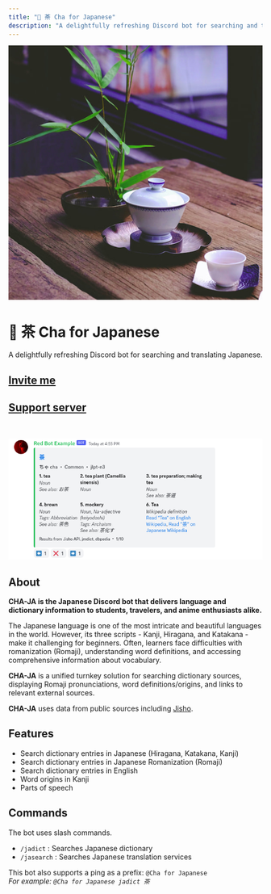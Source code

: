 ```yaml
---
title: "🍵 茶 Cha for Japanese"
description: "A delightfully refreshing Discord bot for searching and translating Japanese."
---
```


<img src="./cha-sq.jpg" alt="Cha Series: A delightfully refreshing Discord bot" class="mb-2 h-24 rounded aspect-square" />

# 🍵 茶 Cha for Japanese

<p class="pt-0 mt-0 text-3xl">A delightfully refreshing Discord bot for searching and translating Japanese.</p>

## [Invite me](https://thymedev.github.io/invite/chaja)
## [Support server](https://thymedev.github.io/discord.html)

<br />

![A Japanese dictionary entry for 茶 (ちゃ, cha, tea)](./jadict-example.png)


## About

**CHA-JA is the Japanese Discord bot that delivers language and dictionary information to students, travelers, and anime enthusiasts alike.**

The Japanese language is one of the most intricate and beautiful languages in the world. However, its three scripts - Kanji, Hiragana, and Katakana - make it challenging for beginners. Often, learners face difficulties with romanization (Romaji), understanding word definitions, and accessing comprehensive information about vocabulary.

**CHA-JA** is a unified turnkey solution for searching dictionary sources, displaying Romaji pronunciations, word definitions/origins, and links to relevant external sources.

**CHA-JA** uses data from public sources including [Jisho](https://jisho.org/about).


## Features

- Search dictionary entries in Japanese (Hiragana, Katakana, Kanji)
- Search dictionary entries in Japanese Romanization (Romaji)
- Search dictionary entries in English
- Word origins in Kanji
- Parts of speech


## Commands

The bot uses slash commands.

- `/jadict` : Searches Japanese dictionary
- `/jasearch` : Searches Japanese translation services


This bot also supports a ping as a prefix: `@Cha for Japanese `  
*For example: `@Cha for Japanese jadict 茶`*
